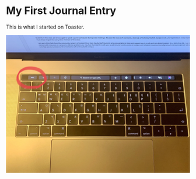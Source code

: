 # My First Journal Entry

This is what I started on Toaster.

![alt text](../assets/journal1.jpg "Journal1 img")
